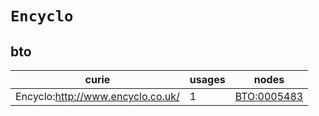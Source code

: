 # `Encyclo`

## bto

| curie                             |   usages | nodes                                             |
|-----------------------------------|----------|---------------------------------------------------|
| Encyclo:http://www.encyclo.co.uk/ |        1 | [BTO:0005483](https://bioregistry.io/BTO:0005483) |

